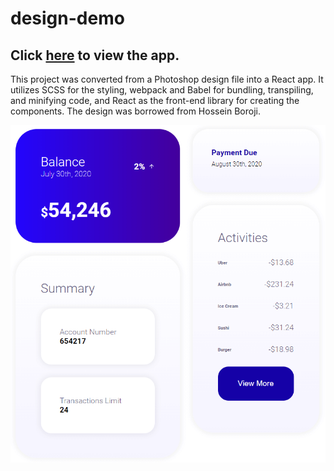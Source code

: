 # design-demo

## Click [here](https://react-design-app.netlify.app/) to view the app.

This project was converted from a Photoshop design file into a React app. It utilizes SCSS for the styling, webpack and Babel for bundling, transpiling, and minifying code, and React as the front-end library for creating the components. The design was borrowed from Hossein Boroji.

![image of site design](./src/react-design.png)
